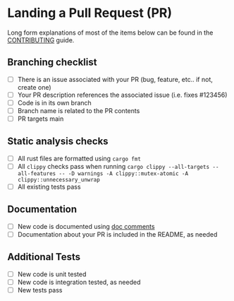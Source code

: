 # Landing a Pull Request (PR)

Long form explanations of most of the items below can be found in the [CONTRIBUTING](https://github.com/epi052/feroxbuster/blob/master/CONTRIBUTING.md) guide.

## Branching checklist
- [ ] There is an issue associated with your PR (bug, feature, etc.. if not, create one)
- [ ] Your PR description references the associated issue (i.e. fixes #123456)
- [ ] Code is in its own branch
- [ ] Branch name is related to the PR contents
- [ ] PR targets main

## Static analysis checks
- [ ] All rust files are formatted using `cargo fmt`
- [ ] All `clippy` checks pass when running `cargo clippy --all-targets --all-features -- -D warnings -A clippy::mutex-atomic -A clippy::unnecessary_unwrap`
- [ ] All existing tests pass

## Documentation
- [ ] New code is documented using [doc comments](https://doc.rust-lang.org/stable/rust-by-example/meta/doc.html)
- [ ] Documentation about your PR is included in the README, as needed

## Additional Tests
- [ ] New code is unit tested
- [ ] New code is integration tested, as needed
- [ ] New tests pass

